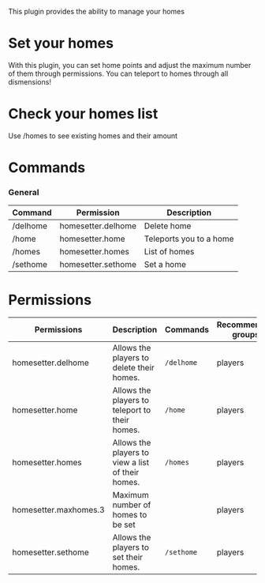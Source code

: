 This plugin provides the ability to manage your homes

# Set your homes
With this plugin, you can set home points and adjust the maximum number of them through permissions. You can teleport to homes through all dismensions!

# Check your homes list
Use /homes to see existing homes and their amount

# Commands

### General
| Command | Permission | Description |
| ------- | ---------- | ----------- |
|/delhome | homesetter.delhome | Delete home|
|/home | homesetter.home | Teleports you to a home|
|/homes | homesetter.homes | List of homes|
|/sethome | homesetter.sethome | Set a home|



# Permissions
| Permissions | Description | Commands | Recommended groups |
| ----------- | ----------- | -------- | ------------------ |
| homesetter.delhome | Allows the players to delete their homes. | `/delhome` | players |
| homesetter.home | Allows the players to teleport to their homes. | `/home` | players |
| homesetter.homes | Allows the players to view a list of their homes. | `/homes` | players |
| homesetter.maxhomes.3 | Maximum number of homes to be set |  | players |
| homesetter.sethome | Allows the players to set their homes. | `/sethome` | players |
